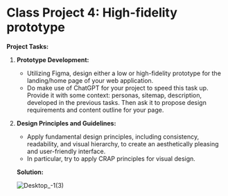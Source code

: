 # Class Project 4: High-fidelity prototype

**Project Tasks:**

1. **Prototype Development:**
    - Utilizing Figma, design either a low or high-fidelity prototype for the landing/home page of your web application.
    - Do make use of ChatGPT for your project to speed this task up. Provide it with some context: personas, sitemap, description, developed in the previous tasks. Then ask it to propose design requirements and content outline for your page.
    
2. **Design Principles and Guidelines:**
    - Apply fundamental design principles, including consistency, readability, and visual hierarchy, to create an aesthetically pleasing and user-friendly interface.
    - In particular, try to apply CRAP principles for visual design.
    
    **Solution:**
    
    ![Desktop_-_1_(3)](https://github.com/jerkocurkovic/HCI-2023-24/assets/92371490/2cb3252b-3b88-4e25-b92d-dcc55889c220)
